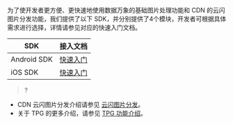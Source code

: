 
为了使开发者更方便、更快速地使用数据万象的基础图片处理功能和 CDN 的云闪图片分发功能，我们提供了以下 SDK，并分别提供了4个模块，开发者可根据具体需求进行选择，详情请参见对应的快速入门文档。

| SDK         | 接入文档                                |
| ----------- | --------------------------------------- |
| Android SDK |[快速入门](https://cloud.tencent.com/document/product/460/47735) |
| iOS SDK     | [快速入门](https://cloud.tencent.com/document/product/460/47730)     |


>?
- CDN 云闪图片分发介绍请参见 [云闪图片分发](https://cloud.tencent.com/solution/image-delivery)。
- 关于 TPG 的更多介绍，请参见 [TPG 功能介绍](https://cloud.tencent.com/document/product/460/43680)。
